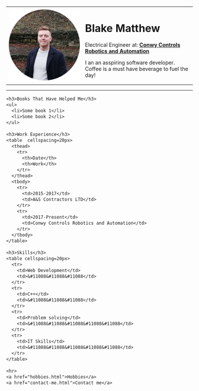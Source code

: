 <!DOCTYPE html>
<html>
  <head>
    <meta charset="utf-8">
    <title>Blake Matthew</title>
  </head>
  <body>
    <table cellspacing=50px>
      <tr>
        <td><img src="images/blake-modified.png" alt="Blake profile picture"></td>
        <td>
          <h1>Blake Matthew</h1>
          <p>Electrical Engineer at: <strong><a href="https://sites.google.com/conwycontrols.co.uk/2017/home">Conwy Controls Robotics and Automation</a></strong></p>
          <p>I an an asspiring software developer. Coffee is a must have beverage to fuel the day!</p>
        </td>
      </tr>
    </table>
    <hr>

    <h3>Books That Have Helped Me</h3>
    <ul>
      <li>Some book 1</li>
      <li>Some book 2</li>
    </ul>

    <h3>Work Experience</h3>
    <table  cellspacing=20px>
      <thead>
        <tr>
          <th>Date</th>
          <th>Work</th>
        </tr>
      </thead>
      <tbody>
        <tr>
          <td>2015-2017</td>
          <td>A&S Contractors LTD</td>
        </tr>
        <tr>
          <td>2017-Present</td>
          <td>Conwy Controls Robotics and Automation</td>
        </tr>
      </tbody>
    </table>

    <h3>Skills</h3>
    <table cellspacing=20px>
      <tr>
        <td>Web Development</td>
        <td>&#11088&#11088&#11088</td>
      </tr>
      <tr>
        <td>C++</td>
        <td>&#11088&#11088&#11088</td>
      </tr>
      <tr>
        <td>Problem solving</td>
        <td>&#11088&#11088&#11088&#11088&#11088</td>
      </tr>
      <tr>
        <td>IT Skills</td>
        <td>&#11088&#11088&#11088&#11088&#11088</td>
      </tr>
    </table>

    <hr>
    <a href="hobbies.html">Hobbies</a>
    <a href="contact-me.html">Contact me</a>
  </body>

</html>
